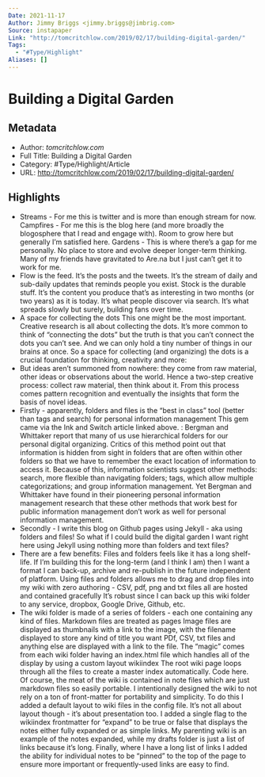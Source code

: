 ```yaml
---
Date: 2021-11-17
Author: Jimmy Briggs <jimmy.briggs@jimbrig.com>
Source: instapaper
Link: "http://tomcritchlow.com/2019/02/17/building-digital-garden/"
Tags:
  - "#Type/Highlight"
Aliases: []
---
```


# Building a Digital Garden

## Metadata

* Author: *tomcritchlow.com*
* Full Title: Building a Digital Garden
* Category: #Type/Highlight/Article
* URL: http://tomcritchlow.com/2019/02/17/building-digital-garden/

## Highlights

* Streams - For me this is twitter and is more than enough stream for now.
  Campfires - For me this is the blog here (and more broadly the blogosphere that I read and engage with). Room to grow here but generally I’m satisfied here.
  Gardens - This is where there’s a gap for me personally. No place to store and evolve deeper longer-term thinking. Many of my friends have gravitated to Are.na but I just can’t get it to work for me.
* Flow is the feed. It’s the posts and the tweets. It’s the stream of daily and sub-daily updates that reminds people you exist.
  Stock is the durable stuff. It’s the content you produce that’s as interesting in two months (or two years) as it is today. It’s what people discover via search. It’s what spreads slowly but surely, building fans over time.
* A space for collecting the dots
  This one might be the most important. Creative research is all about collecting the dots. It’s more common to think of “connecting the dots” but the truth is that you can’t connect the dots you can’t see. And we can only hold a tiny number of things in our brains at once. So a space for collecting (and organizing) the dots is a crucial foundation for thinking, creativity and more:
* But ideas aren’t summoned from nowhere: they come from raw material, other ideas or observations about the world. Hence a two-step creative process: collect raw material, then think about it. From this process comes pattern recognition and eventually the insights that form the basis of novel ideas.
* Firstly - apparently, folders and files is the “best in class” tool (better than tags and search) for personal information management This gem came via the Ink and Switch article linked above. :
  Bergman and Whittaker report that many of us use hierarchical folders for our personal digital organizing. Critics of this method point out that information is hidden from sight in folders that are often within other folders so that we have to remember the exact location of information to access it. Because of this, information scientists suggest other methods: search, more flexible than navigating folders; tags, which allow multiple categorizations; and group information management. Yet Bergman and Whittaker have found in their pioneering personal information management research that these other methods that work best for public information management don’t work as well for personal information management.
* Secondly - I write this blog on Github pages using Jekyll - aka using folders and files!
  So what if I could build the digital garden I want right here using Jekyll using nothing more than folders and text files?
* There are a few benefits:
  Files and folders feels like it has a long shelf-life. If I’m building this for the long-term (and I think I am) then I want a format I can back-up, archive and re-publish in the future independent of platform.
  Using files and folders allows me to drag and drop files into my wiki with zero authoring - CSV, pdf, png and txt files all are hosted and contained gracefully
  It’s robust since I can back up this wiki folder to any service, dropbox, Google Drive, Github, etc.
* The wiki folder is made of a series of folders - each one containing any kind of files.
  Markdown files are treated as pages
  Image files are displayed as thumbnails with a link to the image, with the filename displayed to store any kind of title you want
  PDf, CSV, txt files and anything else are displayed with a link to the file.
  The “magic” comes from each wiki folder having an index.html file which handles all of the display by using a custom layout wikiindex
  The root wiki page loops through all the files to create a master index automatically. Code here.
  Of course, the meat of the wiki is contained in note files which are just markdown files so easily portable. I intentionally designed the wiki to not rely on a ton of front-matter for portability and simplicity. To do this I added a default layout to wiki files in the config file.
  It’s not all about layout though - it’s about presentation too. I added a single flag to the wikiindex frontmatter for “expand” to be true or false that displays the notes either fully expanded or as simple links. My parenting wiki is an example of the notes expanded, while my drafts folder is just a list of links because it’s long.
  Finally, where I have a long list of links I added the ability for individual notes to be “pinned” to the top of the page to ensure more important or frequently-used links are easy to find.
